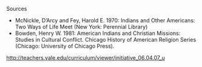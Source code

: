 Sources

- McNickle, D’Arcy and Fey, Harold E. 1970: Indians and Other Americans: Two Ways of Life Meet (New York: Perennial Library)
- Bowden, Henry W. 1981: American Indians and Christian Missions: Studies in Cultural Conflict. Chicago History of American Religion Series (Chicago: University of Chicago Press).

http://teachers.yale.edu/curriculum/viewer/initiative_06.04.07_u
